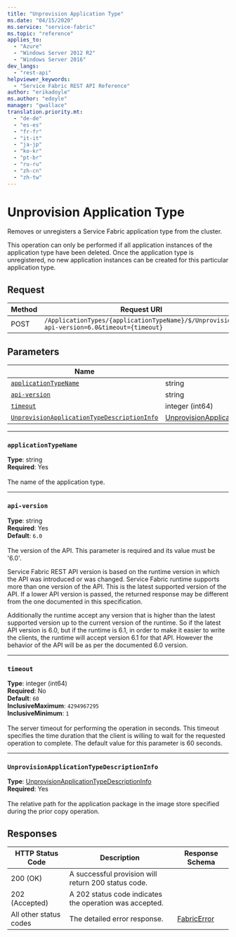 ```yaml
---
title: "Unprovision Application Type"
ms.date: "04/15/2020"
ms.service: "service-fabric"
ms.topic: "reference"
applies_to: 
  - "Azure"
  - "Windows Server 2012 R2"
  - "Windows Server 2016"
dev_langs: 
  - "rest-api"
helpviewer_keywords: 
  - "Service Fabric REST API Reference"
author: "erikadoyle"
ms.author: "edoyle"
manager: "gwallace"
translation.priority.mt: 
  - "de-de"
  - "es-es"
  - "fr-fr"
  - "it-it"
  - "ja-jp"
  - "ko-kr"
  - "pt-br"
  - "ru-ru"
  - "zh-cn"
  - "zh-tw"
---
```

# Unprovision Application Type
Removes or unregisters a Service Fabric application type from the cluster.

This operation can only be performed if all application instances of the application type have been deleted. Once the application type is unregistered, no new application instances can be created for this particular application type.

## Request
| Method | Request URI |
| ------ | ----------- |
| POST | `/ApplicationTypes/{applicationTypeName}/$/Unprovision?api-version=6.0&timeout={timeout}` |


## Parameters
| Name | Type | Required | Location |
| --- | --- | --- | --- |
| [`applicationTypeName`](#applicationtypename) | string | Yes | Path |
| [`api-version`](#api-version) | string | Yes | Query |
| [`timeout`](#timeout) | integer (int64) | No | Query |
| [`UnprovisionApplicationTypeDescriptionInfo`](#unprovisionapplicationtypedescriptioninfo) | [UnprovisionApplicationTypeDescriptionInfo](sfclient-model-unprovisionapplicationtypedescriptioninfo.md) | Yes | Body |

____
### `applicationTypeName`
__Type__: string <br/>
__Required__: Yes<br/>
<br/>
The name of the application type.

____
### `api-version`
__Type__: string <br/>
__Required__: Yes<br/>
__Default__: `6.0` <br/>
<br/>
The version of the API. This parameter is required and its value must be '6.0'.

Service Fabric REST API version is based on the runtime version in which the API was introduced or was changed. Service Fabric runtime supports more than one version of the API. This is the latest supported version of the API. If a lower API version is passed, the returned response may be different from the one documented in this specification.

Additionally the runtime accept any version that is higher than the latest supported version up to the current version of the runtime. So if the latest API version is 6.0, but if the runtime is 6.1, in order to make it easier to write the clients, the runtime will accept version 6.1 for that API. However the behavior of the API will be as per the documented 6.0 version.


____
### `timeout`
__Type__: integer (int64) <br/>
__Required__: No<br/>
__Default__: `60` <br/>
__InclusiveMaximum__: `4294967295` <br/>
__InclusiveMinimum__: `1` <br/>
<br/>
The server timeout for performing the operation in seconds. This timeout specifies the time duration that the client is willing to wait for the requested operation to complete. The default value for this parameter is 60 seconds.

____
### `UnprovisionApplicationTypeDescriptionInfo`
__Type__: [UnprovisionApplicationTypeDescriptionInfo](sfclient-model-unprovisionapplicationtypedescriptioninfo.md) <br/>
__Required__: Yes<br/>
<br/>
The relative path for the application package in the image store specified during the prior copy operation.

## Responses

| HTTP Status Code | Description | Response Schema |
| --- | --- | --- |
| 200 (OK) | A successful provision will return 200 status code.<br/> |  |
| 202 (Accepted) | A 202 status code indicates the operation was accepted.<br/> |  |
| All other status codes | The detailed error response.<br/> | [FabricError](sfclient-model-fabricerror.md) |

